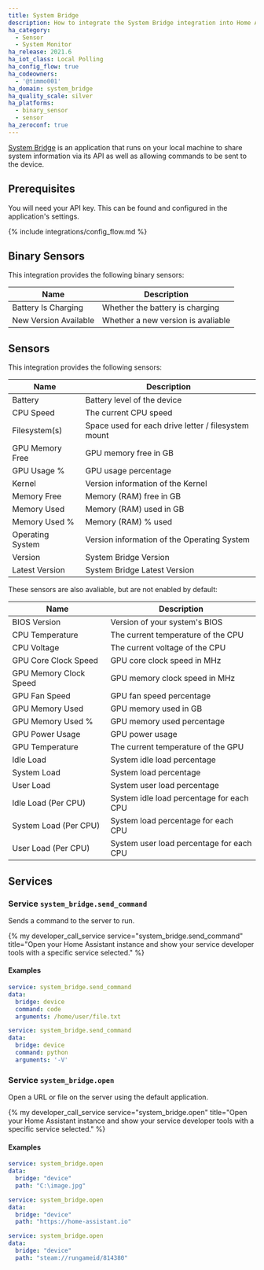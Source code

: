 ```yaml
---
title: System Bridge
description: How to integrate the System Bridge integration into Home Assistant.
ha_category:
  - Sensor
  - System Monitor
ha_release: 2021.6
ha_iot_class: Local Polling
ha_config_flow: true
ha_codeowners:
  - '@timmo001'
ha_domain: system_bridge
ha_quality_scale: silver
ha_platforms:
  - binary_sensor
  - sensor
ha_zeroconf: true
---
```


[System Bridge](https://system-bridge.timmo.dev) is an application that runs on your local machine to share system information via its API as well as allowing commands to be sent to the device.

## Prerequisites

You will need your API key. This can be found and configured in the application's settings.

{% include integrations/config_flow.md %}

## Binary Sensors

This integration provides the following binary sensors:

| Name                  | Description                        |
| --------------------- | ---------------------------------- |
| Battery Is Charging   | Whether the battery is charging    |
| New Version Available | Whether a new version is avaliable |

## Sensors

This integration provides the following sensors:

| Name                   | Description                                         |
| ---------------------- | --------------------------------------------------- |
| Battery                | Battery level of the device                         |
| CPU Speed              | The current CPU speed                               |
| Filesystem(s)          | Space used for each drive letter / filesystem mount |
| GPU Memory Free        | GPU memory free in GB                               |
| GPU Usage %            | GPU usage percentage                                |
| Kernel                 | Version information of the Kernel                   |
| Memory Free            | Memory (RAM) free in GB                             |
| Memory Used            | Memory (RAM) used in GB                             |
| Memory Used %          | Memory (RAM) % used                                 |
| Operating System       | Version information of the Operating System         |
| Version                | System Bridge Version                               |
| Latest Version         | System Bridge Latest Version                        |

These sensors are also avaliable, but are not enabled by default:

| Name                   | Description                              |
| ---------------------- | ---------------------------------------- |
| BIOS Version           | Version of your system's BIOS            |
| CPU Temperature        | The current temperature of the CPU       |
| CPU Voltage            | The current voltage of the CPU           |
| GPU Core Clock Speed   | GPU core clock speed in MHz              |
| GPU Memory Clock Speed | GPU memory clock speed in MHz            |
| GPU Fan Speed          | GPU fan speed percentage                 |
| GPU Memory Used        | GPU memory used in GB                    |
| GPU Memory Used %      | GPU memory used percentage               |
| GPU Power Usage        | GPU power usage                          |
| GPU Temperature        | The current temperature of the GPU       |
| Idle Load              | System idle load percentage              |
| System Load            | System load percentage                   |
| User Load              | System user load percentage              |
| Idle Load (Per CPU)    | System idle load percentage for each CPU |
| System Load (Per CPU)  | System load percentage for each CPU      |
| User Load (Per CPU)    | System user load percentage for each CPU |

## Services

### Service `system_bridge.send_command`

Sends a command to the server to run.

{% my developer_call_service service="system_bridge.send_command" title="Open your Home Assistant instance and show your service developer tools with a specific service selected." %}

#### Examples

```yaml
service: system_bridge.send_command
data:
  bridge: device
  command: code
  arguments: /home/user/file.txt
```

```yaml
service: system_bridge.send_command
data:
  bridge: device
  command: python
  arguments: '-V'
```

### Service `system_bridge.open`

Open a URL or file on the server using the default application.

{% my developer_call_service service="system_bridge.open" title="Open your Home Assistant instance and show your service developer tools with a specific service selected." %}

#### Examples

```yaml
service: system_bridge.open
data:
  bridge: "device"
  path: "C:\image.jpg"
```

```yaml
service: system_bridge.open
data:
  bridge: "device"
  path: "https://home-assistant.io"
```

```yaml
service: system_bridge.open
data:
  bridge: "device"
  path: "steam://rungameid/814380"
```
